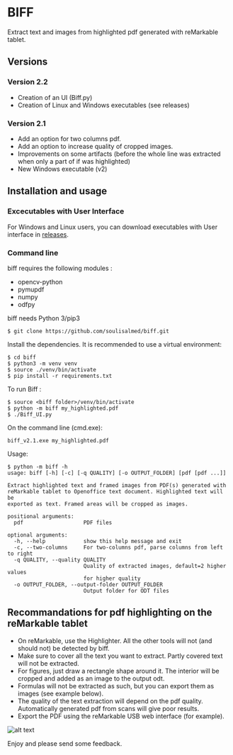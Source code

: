 # BIFF		 

Extract text and images from highlighted pdf generated with reMarkable tablet.	

## Versions

### Version 2.2
 * Creation of an UI (Biff.py) 	
 * Creation of Linux and Windows executables (see releases)

### Version 2.1
 * Add an option for two columns pdf.
 * Add an option to increase quality of cropped images.
 * Improvements on some artifacts (before the whole line was extracted when only a part of if was highlighted)
 * New Windows executable (v2)
		
## Installation and usage	
### Excecutables with User Interface	

For Windows and Linux users, you can download executables with User interface in [releases](https://github.com/soulisalmed/biff/releases/tag/v2.2).
	
### Command line    
biff requires the following modules : 		
  * opencv-python
  * pymupdf
  * numpy
  * odfpy

biff needs Python 3/pip3
```
$ git clone https://github.com/soulisalmed/biff.git					
```
Install the dependencies. It is recommended to use a virtual environment:

```
$ cd biff
$ python3 -m venv venv
$ source ./venv/bin/activate
$ pip install -r requirements.txt	
```
To run Biff :
```	
$ source <biff folder>/venv/bin/activate				
$ python -m biff my_highlighted.pdf
$ ./Biff_UI.py			
```
On the command line (cmd.exe):		
```
biff_v2.1.exe my_highlighted.pdf
```
Usage:
```
$ python -m biff -h                
usage: biff [-h] [-c] [-q QUALITY] [-o OUTPUT_FOLDER] [pdf [pdf ...]]

Extract highlighted text and framed images from PDF(s) generated with
reMarkable tablet to Openoffice text document. Highlighted text will be
exported as text. Framed areas will be cropped as images.

positional arguments:
  pdf                   PDF files

optional arguments:
  -h, --help            show this help message and exit
  -c, --two-columns     For two-columns pdf, parse columns from left to right
  -q QUALITY, --quality QUALITY
                        Quality of extracted images, default=2 higher values
                        for higher quality
  -o OUTPUT_FOLDER, --output-folder OUTPUT_FOLDER
                        Output folder for ODT files

```

## Recommandations for pdf highlighting on the reMarkable tablet	

  * On reMarkable, use the Highlighter. All the other tools will not (and should not) be detected by biff.
  * Make sure to cover all the text you want to extract. Partly covered text will not be extracted.
  * For figures, just draw a rectangle shape around it. The interior will be cropped and added as an image to the output odt.
  * Formulas will not be extracted as such, but you can export them as images (see example below).
  * The quality of the text extraction will depend on the pdf quality. Automatically generated pdf from scans will give poor results.
  * Export the PDF using the reMarkable USB web interface (for example).
  
     
    
![alt text][pdf-odt]

[pdf-odt]: https://github.com/soulisalmed/biff/blob/master/pdf-odt.png "Example"

  
Enjoy and please send some feedback.
